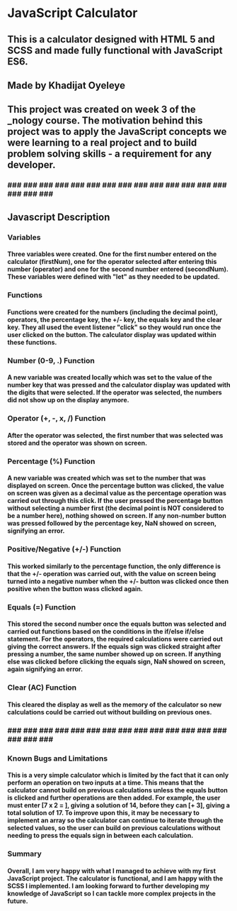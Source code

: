 # JavaScript Calculator
## This is a calculator designed with HTML 5 and SCSS and made fully functional with JavaScript ES6.
## Made by Khadijat Oyeleye

## This project was created on week 3 of the _nology course. The motivation behind this project was to apply the JavaScript concepts we were learning to a real project and to build problem solving skills - a requirement for any developer.

### ### ### ### ### ### ### ### ### ### ### ### ### ### ### ### ### ### ###

## Javascript Description

### Variables
#### Three variables were created. One for the first number entered on the calculator (firstNum), one for the operator selected after entering this number (operator) and one for the second number entered (secondNum). These variables were defined with "let" as they needed to be updated.

### Functions
#### Functions were created for the numbers (including the decimal point), operators, the percentage key, the +/- key, the equals key and the clear key. They all used the event listener "click" so they would run once the user clicked on the button. The calculator display was updated within these functions.

  ### Number (0-9, .) Function
  #### A new variable was created locally which was set to the value of the number key that was pressed and the calculator display was updated with the digits that were selected. If the operator was selected, the numbers did not show up on the display anymore.

  ### Operator (+, -, x, /) Function
  #### After the operator was selected, the first number that was selected was stored and the operator was shown on screen.

  ### Percentage (%) Function
  #### A new variable was created which was set to the number that was displayed on screen. Once the percentage button was clicked, the value on screen was given as a decimal value as the percentage operation was carried out through this click. If the user pressed the percentage button without selecting a number first (the decimal point is NOT considered to be a number here), nothing showed on screen. If any non-number button was pressed followed by the percentage key, NaN showed on screen, signifying an error.

  ### Positive/Negative (+/-) Function
  #### This worked similarly to the percentage function, the only difference is that the +/- operation was carried out, with the value on screen being turned into a negative number when the +/- button was clicked once then positive when the button wass clicked again.

  ### Equals (=) Function
  #### This stored the second number once the equals button was selected and carried out functions based on the conditions in the if/else if/else statement. For the operators, the required calculations were carried out giving the correct answers. If the equals sign was clicked straight after pressing a number, the same number showed up on screen. If anything else was clicked before clicking the equals sign, NaN showed on screen, again signifying an error.

  ### Clear (AC) Function
  #### This cleared the display as well as the memory of the calculator so new calculations could be carried out without building on previous ones.

### ### ### ### ### ### ### ### ### ### ### ### ### ### ### ### ### ### ### 

### Known Bugs and Limitations
#### This is a very simple calculator which is limited by the fact that it can only perform an operation on two inputs at a time. This means that the calculator cannot build on previous calculations unless the equals button is clicked and further operations are then added. For example, the user must enter [7 x 2 = ], giving a solution of 14, before they can [+ 3], giving a total solution of 17. To improve upon this, it may be necessary to implement an array so the calculator can continue to iterate through the selected values, so the user can build on previous calculations without needing to press the equals sign in between each calculation.

### Summary
#### Overall, I am very happy with what I managed to achieve with my first JavaScript project. The calculator is functional, and I am happy with the SCSS I implemented. I am looking forward to further developing my knowledge of JavaScript so I can tackle more complex projects in the future. 
